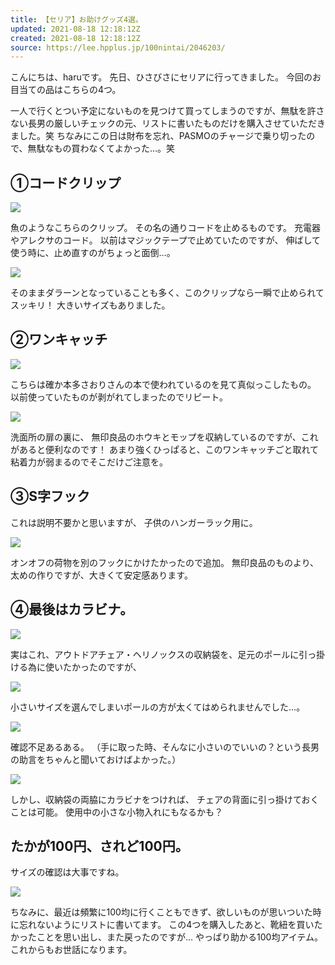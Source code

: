 ```yaml
---
title: 【セリア】お助けグッズ4選。
updated: 2021-08-18 12:18:12Z
created: 2021-08-18 12:18:12Z
source: https://lee.hpplus.jp/100nintai/2046203/
---
```


こんにちは、haruです。
先日、ひさびさにセリアに行ってきました。
今回のお目当ての品はこちらの4つ。

一人で行くとつい予定にないものを見つけて買ってしまうのですが、無駄を許さない長男の厳しいチェックの元、リストに書いたものだけを購入させていただきました。笑
ちなみにこの日は財布を忘れ、PASMOのチャージで乗り切ったので、無駄なもの買わなくてよかった…。笑

## ①コードクリップ

![](https://lee.hpplus.jp/wp-content/uploads/2021/08/15/BB3E2295-A577-4E26-8504-C7FFEFD1B88A-1024x1024.jpeg)

魚のようなこちらのクリップ。
その名の通りコードを止めるものです。
充電器やアレクサのコード。
以前はマジックテープで止めていたのですが、
伸ばして使う時に、止め直すのがちょっと面倒…。

![](https://lee.hpplus.jp/wp-content/uploads/2021/08/17/15641D77-F62C-4D68-925F-BA26BABFEFD8-1024x1024.jpeg)

そのままダラーンとなっていることも多く、このクリップなら一瞬で止められてスッキリ！
大きいサイズもありました。

## ②ワンキャッチ

![](https://lee.hpplus.jp/wp-content/uploads/2021/08/15/39424D99-14DB-4CFB-9472-DB7777B0DD59-1024x1024.jpeg)

こちらは確か本多さおりさんの本で使われているのを見て真似っこしたもの。
以前使っていたものが剥がれてしまったのでリピート。

![](https://lee.hpplus.jp/wp-content/uploads/2021/08/15/3234A52B-8FEA-4093-AF52-7ED955293141-1024x1024.jpeg)

洗面所の扉の裏に、
無印良品のホウキとモップを収納しているのですが、これがあると便利なのです！
あまり強くひっぱると、このワンキャッチごと取れて粘着力が弱まるのでそこだけご注意を。

## ③S字フック

これは説明不要かと思いますが、
子供のハンガーラック用に。

![](https://lee.hpplus.jp/wp-content/uploads/2021/08/15/34D3C06F-CF44-4655-BBA7-CEC765AD0E84-1024x1024.jpeg)

オンオフの荷物を別のフックにかけたかったので追加。
無印良品のものより、太めの作りですが、大きくて安定感あります。

## ④最後はカラビナ。

![](https://lee.hpplus.jp/wp-content/uploads/2021/08/15/D2AEE05F-8BE0-454A-AE8F-A067EAEFED3B-1024x1024.jpeg)

実はこれ、アウトドアチェア・ヘリノックスの収納袋を、足元のポールに引っ掛ける為に使いたかったのですが、

![](https://lee.hpplus.jp/wp-content/uploads/2021/08/15/2329B118-0E17-4501-AA75-2FCE2691160C-1024x1024.jpeg)

小さいサイズを選んでしまいポールの方が太くてはめられませんでした…。

![](https://lee.hpplus.jp/wp-content/uploads/2021/08/15/7A3B6A03-EA5A-4482-9F98-AE6E8C755BAD-1024x1024.jpeg)

確認不足あるある。
（手に取った時、そんなに小さいのでいいの？という長男の助言をちゃんと聞いておけばよかった。）

![](https://lee.hpplus.jp/wp-content/uploads/2021/08/15/9FDA9F65-D471-4220-A9E0-B0DB3376C39E-1024x1024.jpeg)

しかし、収納袋の両脇にカラビナをつければ、
チェアの背面に引っ掛けておくことは可能。
使用中の小さな小物入れにもなるかも？

## たかが100円、されど100円。

サイズの確認は大事ですね。

![](https://lee.hpplus.jp/wp-content/uploads/2021/08/15/918C9B77-2D5E-42CB-9277-94DC138F8710-scaled-e1629006472204-1024x1024.jpeg)

ちなみに、最近は頻繁に100均に行くこともできず、欲しいものが思いついた時に忘れないようにリストに書いてます。
この4つを購入したあと、靴紐を買いたかったことを思い出し、また戻ったのですが…
やっぱり助かる100均アイテム。これからもお世話になります。